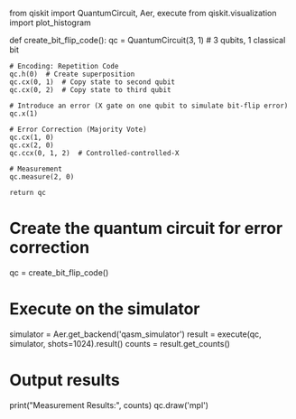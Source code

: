 from qiskit import QuantumCircuit, Aer, execute
from qiskit.visualization import plot_histogram

def create_bit_flip_code():
    qc = QuantumCircuit(3, 1)  # 3 qubits, 1 classical bit
    
    # Encoding: Repetition Code
    qc.h(0)  # Create superposition
    qc.cx(0, 1)  # Copy state to second qubit
    qc.cx(0, 2)  # Copy state to third qubit
    
    # Introduce an error (X gate on one qubit to simulate bit-flip error)
    qc.x(1)
    
    # Error Correction (Majority Vote)
    qc.cx(1, 0)
    qc.cx(2, 0)
    qc.ccx(0, 1, 2)  # Controlled-controlled-X
    
    # Measurement
    qc.measure(2, 0)
    
    return qc

# Create the quantum circuit for error correction
qc = create_bit_flip_code()

# Execute on the simulator
simulator = Aer.get_backend('qasm_simulator')
result = execute(qc, simulator, shots=1024).result()
counts = result.get_counts()

# Output results
print("Measurement Results:", counts)
qc.draw('mpl')
